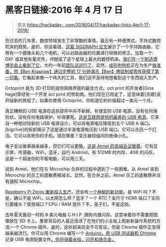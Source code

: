 # 黑客日链接:2016 年 4 月 17 日

> 原文:[https://hackaday . com/2016/04/17/hackaday-links-April-17-2016/](https://hackaday.com/2016/04/17/hackaday-links-april-17-2016/)

在过去的几年里，数控领域发生了非常酷的事情。最近有一种便携式、手持式数控机床的趋势。是的，你没看错。[这篇 SIGGRAPH 论文](http://hackaday.com/2012/08/09/largest-cnc-router-is-controlled-by-hand/)展示了一个手持路由器，它带有一个摄像头和几个电机，可以对路由器的位置进行轻微的修正。加载一个. DXF 或其他矢量文件，*你*就成了这个星球上最大的数控机床。[我们在一个制造商博览会上看到了它](http://hackaday.com/2014/05/21/live-look-at-taktia-augmented-power-tool-and-carbide-3d-mill/)，大约一年前[团队试运行了](http://hackaday.com/2015/07/26/a-handheld-cnc-router/)。显然，[成形刳刨机](http://www.shapertools.com/)正在为生产[做准备，而【Ben Krasnow】通过完整的 17 分钟演示【Ben】用铝制成零件获得了第一印象](https://www.youtube.com/watch?v=q8GFpSCK6Jk)。它看起来像一个伟大的工具，我们迫不及待地想看到这个东西投入生产。

Octoprint 是为 3D 打印机提供网络界面的最佳方式。oct print 的开发者[Gina hage]曾经有一个开发 oct print 的赞助商。他们现在已经走了，这意味着[吉娜]该开始新的旅程了。如果你使用 Octoprint，你知道它的价值超过一美元一个月。

真正糟糕的 USB 电源在这些部件中并不新鲜。有便宜的 USB 电源，没有任何保险丝，没有任何电路保护，吵得要死。[这是互联网提供的最差的 USB 电源](https://www.youtube.com/watch?v=3Hdn0MuCK_0)。它来自一种相对较新的 USB 电源设计，可以将电源电压降低到五个 USB A 端口。[bigclive]的拆卸揭示了这是通过半波电源电压到 USB 端口。它可以点亮一个灯泡。它可以杀死你的手机。错在哪里？变压器绕组间的绝缘小孔。

电子会议徽章越来越多，但它们可以更酷。[这是 Atmel 的高端会议徽章](http://www.atmel.com/applications/wearables/smart-badge/default.aspx)。它有显示屏，传感器，WiFi，蓝牙，运行 Android，有 512MB 的内存，4GB 的闪存。这是一个超迷你的平板电脑，可以用三天。

说到 Atmel，他们在与 Microchip 合并的过程中遇到了一些困难。从 Atmel 来到 Microchip 的员工的遣散费被减半。显然，在合并之前，Atmel 员工的遣散费并没有通知 Microchip。

[Raspberry Pi Zeros 重新投入生产](https://www.raspberrypi.org/forums/viewtopic.php?p=951228#p951228)。还会有[一个神秘的新功能](http://betanews.com/2016/04/14/raspberry-pi-zero-availability/)。是 WiFi 吗？不是，确认不是 WiFi。以太网怎么样？蓝牙？一个 RTC？全尺寸 HDMI 端口？实际引脚接头？音频端口？CPU / RAM 提升？不，孩子们。不是这些。

去年夏天轰动一时的 9 美元电脑 C.H.I.P .拥有内置闪存。这意味着你不需要把图像放在 SD 卡上。惠普背后的人最近改进了在他们的小主板上刷新新操作系统的方法:一个 Chrome 插件。是的，这听起来完全不可思议，但是 Chrome 插件正变得越来越流行。你可以用 Chrome 编写一个 [Arduino，用 USB 测试器和 Chrome](https://codebender.cc/) 记录 USB 电源配置文件[。你将骑着永恒，闪亮和铬合金。](http://hackaday.com/2015/06/19/review-friedcircuits-usb-tester/)
